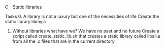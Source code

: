 C - Static libraries

Tasks
0. A library is not a luxury but one of the necessities of life
Create the static library libmy.a
1. Without libraries what have we? We have no past and no future
Create a script called create_static_lib.sh that creates a static library called liball.a from all the .c files that are in the current directory.

